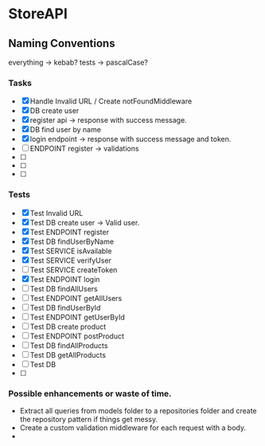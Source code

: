 # StoreAPI

## Naming Conventions

everything -> kebab?
tests -> pascalCase?

### Tasks

- [x] Handle Invalid URL / Create notFoundMiddleware
- [x] DB create user
- [x] register api -> response with success message.
- [x] DB find user by name
- [x] login endpoint -> response with success message and token.
- [ ] ENDPOINT register -> validations
- [ ]
- [ ]
- [ ]

### Tests

- [x] Test Invalid URL
- [x] Test DB create user -> Valid user.
- [x] Test ENDPOINT register
- [x] Test DB findUserByName
- [x] Test SERVICE isAvailable
- [x] Test SERVICE verifyUser
- [ ] Test SERVICE createToken
- [x] Test ENDPOINT login
- [ ] Test DB findAllUsers
- [ ] Test ENDPOINT getAllUsers
- [ ] Test DB findUserById
- [ ] Test ENDPOINT getUserById
- [ ] Test DB create product
- [ ] Test ENDPOINT postProduct
- [ ] Test DB findAllProducts
- [ ] Test DB getAllProducts
- [ ] Test DB
- [ ]

### Possible enhancements or waste of time.

- Extract all queries from models folder to a repositories folder and create the repository pattern if things get messy.
- Create a custom validation middleware for each request with a body.
-
